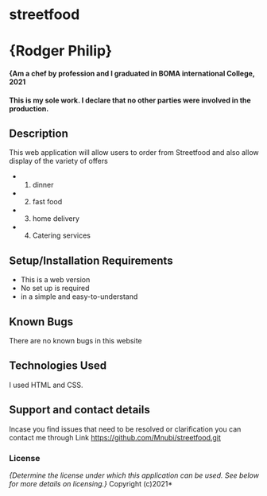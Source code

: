 # streetfood
# {Rodger Philip}
#### {Am  a chef by profession and I graduated in BOMA international College, 2021
#### This is my sole work. I declare that no other parties were involved in the production.
## Description
This web application will allow users to order from Streetfood and also allow display of the variety of offers 
*   1. dinner 
*   2. fast food
*   3. home delivery
*   4. Catering services
## Setup/Installation Requirements
* This is a web version
* No set up is required
* in a simple and easy-to-understand
## Known Bugs
There are no known bugs in this website
## Technologies Used
I used HTML and CSS. 
## Support and contact details
Incase you find issues that need to be resolved or clarification you can contact me through Link https://github.com/Mnubi/streetfood.git 
### License
*{Determine the license under which this application can be used.  See below for more details on licensing.}*
Copyright (c)2021*
